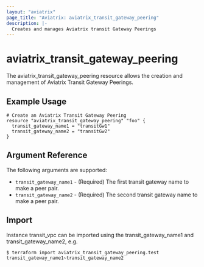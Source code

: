 ```yaml
---
layout: "aviatrix"
page_title: "Aviatrix: aviatrix_transit_gateway_peering"
description: |-
  Creates and manages Aviatrix transit Gateway Peerings
---
```


# aviatrix_transit_gateway_peering

The aviatrix_transit_gateway_peering resource allows the creation and management of Aviatrix Transit Gateway Peerings.

## Example Usage

```hcl
# Create an Aviatrix Transit Gateway Peering
resource "aviatrix_transit_gateway_peering" "foo" {
  transit_gateway_name1 = "transitGw1"
  transit_gateway_name2 = "transitGw2"
}
```

## Argument Reference

The following arguments are supported:

* `transit_gateway_name1` - (Required) The first transit gateway name to make a peer pair.
* `transit_gateway_name2` - (Required) The second transit gateway name to make a peer pair.

## Import

Instance transit_vpc can be imported using the transit_gateway_name1 and transit_gateway_name2, e.g.

```
$ terraform import aviatrix_transit_gateway_peering.test transit_gateway_name1~transit_gateway_name2
```


